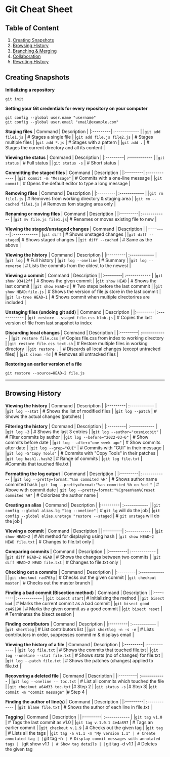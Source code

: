 # Git Cheat Sheet

## Table of Content
1. [Creating Snapshots](#Creating-Snapshots)
2. [Browsing History](#Browsing-History)
3. [Branching & Merging](#)
4. [Collaboration](#)
5. [Rewriting History](#)
## Creating Snapshots
**Initializing a repository**
```
git init
```

**Setting your Git credentials for every repository on your computer**
```
git config --global user.name "username"
git config --global user.email "email@example.com"
```

**Staging files**
| Command | Description |
|:---------| :------------ |
|`git add file1.js` | # Stages a single file |
|`git add file.js file2.js` | # Stages multiple files |
|`git add *.js` | # Stages with a pattern |
|`git add .` | # Stages the current directory and all its content |

**Viewing the status**
| Command | Description |
|:---------| :------------ |
|`git status` | # Full status |
|`git status -s` | # Short status |


**Committing the staged files**
| Command | Description |
|:---------| :------------ |
|`git commit -m "Message"` | # Commits with a one-line message |
|`git commit` | # Opens the default editor to type a long message |

**Removing files**
| Command | Description |
|:---------| :------------ |
|`git rm file1.js` | # Removes from working directory & staging area |
|`git rm --cached file1.js` | # Removes fom staging area only |

**Renaming or moving files**
| Command | Description |
|:---------| :------------ |
|`git mv file.js file1.js`| # Renames or moves existing file to new |


**Viewing the staged/unstaged changes**
| Command | Description |
|:---------| :------------ |
|`git diff` | # Shows unstaged changes |
|`git diff --staged`| # Shows staged changes |
|`git diff --cached` | # Same as the above |

**Viewing the history**
| Command | Description |
|:---------| :------------ |
|`git log` | # Full history |
|`git log --oneline` | # Summary |
|`git log --reverse` | # Lists the commits from the oldest to the newest |

**Viewing a commit**
| Command | Description |
|:---------| :------------ |
|`git show 93412ff` | # Shows the given commit |
|`git show HEAD` | # Shows the last commit |
|`git show HEAD~2` | # Two steps before the last commmit |
|`git show HEAD:file.js` | # Shows the version of file.js store in the last commit |
|`git ls-tree HEAD~1` | # Shows commit when multiple directorires are included |

**Unstaging files (undoing git add)**
| Command | Description |
|:---------| :------------ |
|`git restore --staged file.css blob.js` | # Copies the last version of file from last snapshot to index

**Discarding local changes**
| Command | Description |
|:---------| :------------ |
|`git restore file.css` | # Copies file.css from index to working directory |
|`git restore file.css text.sh` | # Restore multiple files in working directory |
|`git restore .` | # Discards all local changes (except untracked files) |
|`git clean -fd` | # Removes all untracked files | 

**Restoring an earlier version of a file**
```
git restore --source=HEAD~2 file.js
```
---

## Browsing History

**Viewing the history**
| Command | Description |
|:---------| :------------ |
|`git log --stat` | # Shows the list of modified files |
|`git log --patch` | # Shows the actual changes (patches) |

**Filtering the history**
| Command | Description |
|:---------| :------------ |
|`git log -3` | # Shows the last 3 entries | 
|`git log --author="cosmicqbit"` | # Filter commits by author |
|`git log --before="2022-03-6"` | # Show commits before date |
|`git log --after="one week ago"` | # Show commits after date | 
|`git log --grep="GUI"` | # Commits with "GUI" in their message |
|`git log -S"Copy Tools"` | # Commits with "Copy Tools" in their patches |
|`git log hash1..hash2` | # Range of commits |
|`git log file.txt` | #Commits that touched file.txt |

**Formatting the log output**
| Command | Description |
|:---------| :------------ |
|`git log --pretty=format:"%an commited %H"` | # Shows author name commited hash |
`git log --pretty=format:"%an commited %h on %cd "` | # Above with commit date |
`git log --pretty=format:"%Cgreen%an%Creset commited %H"` | # Colorizes the author name | 

**Creating an alias**
| Command | Description |
|:---------| :------------ |
|`git config --global alias.lg "log --oneline"` | # `git lg` will do the job |
|`git config --global alias.unstage "restore --staged` | # `git unstage` will do the job |

**Viewing a commit**
| Command | Description |
|:---------| :------------ |
|`git show HEAD~2` | # Alt method for displaying using hash |
|`git show HEAD~2 HEAD file.txt` | # Changes to file.txt only | 

**Comparing commits**
| Command | Description |
|:---------| :------------ |
|`git diff HEAD~2 HEAD` | # Shows the changes between two commits |
|`git diff HEAD~2 HEAD file.txt` | # Changes to file.txt only |


**Checking out a commits**
| Command | Description |
|:---------| :------------ |
|`git checkout rad763g` | # Checks out the given commit |
|`git checkout master` | # Checks out the master branch | 

**Finding a bad commit (Bisection method)**
| Command | Description |
|:---------| :------------ |
|`git bisect start`| # Initializing the method |
|`git bisect bad` | # Marks the current commit as a bad commit |
|`git bisect good ca49190` | # Marks the given commit as a good commit |
|`git bisect reset` | # Terminates the bisect session |

**Finding contributors**
| Command | Description |
|:---------| :------------ |
|`git shortlog` | # List contributors list |
|`git shortlog -n -s -e` | # Lists contributors in order, suppresses commit m & displays email |   

**Viewing the history of a file**
| Command | Description |
|:---------| :------------ |
|`git log file.txt` | # Shows the commits that touched file.txt |
|`git log --oneline --stat file.txt` | # Shows stats (no of changes) for file.txt |
|`git log --patch file.txt` | # Shows the patches (changes) applied to file.txt | 
  
**Recovering a deleted file**
| Command | Description |
|:---------| :------------ |
|`git log --oneline -- toc.txt` | # List all commits which touched the file |
|`git checkout a64d33 toc.txt` |# Step 2 |
|`git status -s` |# Step 3|
|`git commit -m "commit message"` |# Step 4 |

**Finding the author of line(s)**
| Command | Description |
|:---------| :------------ |
|`git blame file.txt` | # Shows the author of each line in file.txt | 

**Tagging**
| Command | Description |
|:---------| :------------ |
|`git tag v1.0` | # Tags the last commit  as v1.0 |
|`git tag v.1.0.1 4e4a897` | # Tags an earlier commit |
|`git checkout v.1.9` | # Checks out the given tag |
|`git tag` | # Lists all the tags |
|`git tag -a v1.1 -m "My version 1.1" | # Create annotated tag |
|`git tag -n` | # Display commit messages with annotated tags |
|`git show v1.1` | # Show tag details |
|`git tag -d v1.1 | # Deletes the given tag
